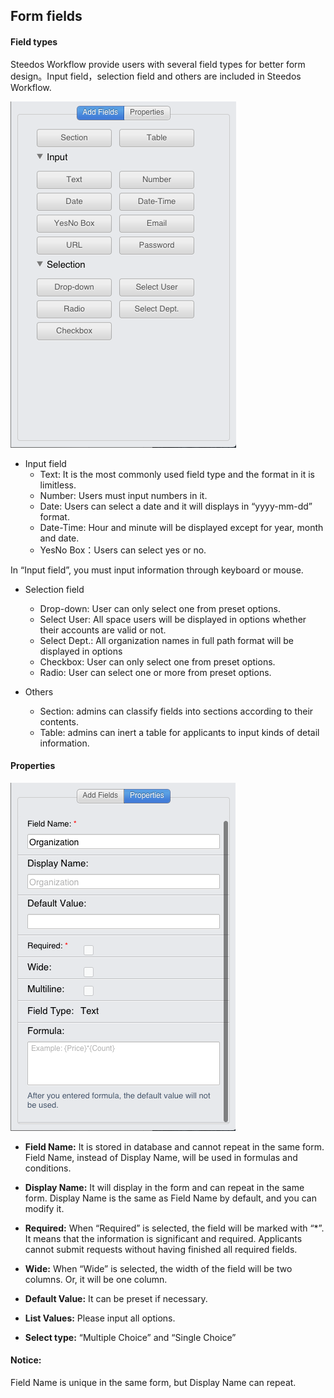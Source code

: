 ## Form fields

#### Field types

Steedos Workflow provide users with several field types for better form design。Input field，selection field and others are included in Steedos Workflow.

![](images/15.png)

- Input field
  - Text: It is the most commonly used field type and the format in it is limitless.
  - Number: Users must input numbers in it.
  - Date:  Users can select a date and it will displays in “yyyy-mm-dd” format.
  - Date-Time: Hour and minute will be displayed except for year, month and date.
  - YesNo Box：Users can select yes or no.
 
 In “Input field”, you must input information through keyboard or mouse.
  
- Selection field
  - Drop-down: User can only select one from preset options.
  - Select User: All space users will be displayed in options whether their accounts are valid or not.
  - Select Dept.: All organization names in full path format will be displayed in options
  - Checkbox: User can only select one from preset options.
  - Radio: User can select one or more from preset options.

- Others
  - Section: admins can classify fields into sections according to their contents.
  - Table: admins can inert a table for applicants to input kinds of detail information. 

#### Properties

![](images/16.png)

- **Field Name:** It is stored in database and cannot repeat in the same form. Field Name, instead of Display Name, will be used in formulas and conditions.

- **Display Name:** It will display in the form and can repeat in the same form. Display Name is the same as Field Name by default, and you can modify it.

- **Required:** When “Required” is selected, the field will be marked with “*”. It means that the information is significant and required. Applicants cannot submit requests without having finished all required fields.

- **Wide:** When “Wide” is selected, the width of the field will be two columns. Or, it will be one column.

- **Default Value:** It can be preset if necessary. 

- **List Values:** Please input all options.

- **Select type:** “Multiple Choice” and “Single Choice” 

#### Notice:
Field Name is unique in the same form, but Display Name can repeat.

